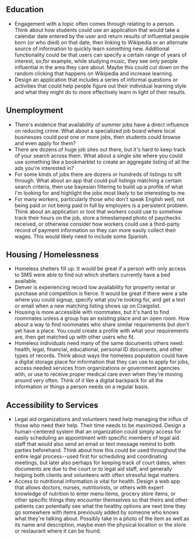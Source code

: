 ## Education

* Engagement with a topic often comes through relating to a person. Think about how students
could use an application that would take a calendar date entered by the user and return results
of influential people born (or who died) on that date, then linking 
to Wikipedia or an alternate source of information to quickly learn something new. Additional
functionality could be that users can specify a certain range of years of interest, so,for
example, while studying music, they see only people influential in the area they care about.
Maybe this could cut down on the random clicking that happens on Wikipedia and increase learning.
* Design an application that includes a series of informal questions or activities that could help people
figure out their individual learning style and what they might do to more effectively learn
in light of their results.


## Unemployment

* There's evidence that availability of summer jobs have a direct influence on
reducing crime. What about a specialized job board where local businesses could
post one or more jobs, then students could browse and even apply for them?
* There are dozens of huge job sites out there, but it's hard to keep track of
your search across them. What about a single site where you could use something
like a bookmarklet to create an aggregate listing of all the ads you're interested
in?
* For some kinds of jobs there are dozens or hundreds of listings to sift through.
What about an app that could pull listings matching a certain search criteria, then
use bayesian filtering to build up a profile of what I'm looking for and highlight
the jobs most likely to be interesting to me.
* For many workers, particularly those who don't speak English well, 
not being paid or not being paid in full by employers is a persistent problem. Think
about an application or tool that workers could use to somehow track their hours
on the job, store a timestamped photo of paychecks received, or otherwise consider
how workers could use a third-party record of payment information so they can more
easily collect their wages. This would likely need to include some Spanish.



## Housing / Homelessness

* Homeless shelters fill up. It would be great if a person with only access to
SMS were able to find out which shelters currently have a bed available.
* Denver is experiencing record low availability for property rental or purchase
and competition is fierce. It would be great if there were a site where you could
signup, specify what you're looking for, and get a text or email when a new matching
listing shows up on Craigslist.
* Housing is more accessible with roommates, but it's hard to find roommates unless
a group has an existing place and an open room. How about a way to find roommates
who share similar requirements but don't yet have a place. You could create a
profile with what your requirements are, then get matched up with other users
who fit.
* Homeless individuals need many of the same documents others need: health, legal, 
financial, educational, personal ID documents, and other types of records. 
Think about ways the homeless population could have a digital storage place for information 
that they can use to apply for jobs, access needed services from organizations or government 
agencies with, or use to receive proper medical care even when they're moving around very
often. Think of it like a digital backpack for all the information or things a person needs 
on a regular basis.


## Accessibility to Services

* Legal aid organizations and volunteers need help managing the influx of those who need their
help. Their time needs to be maximized. Design a human-centered system that an organization
could simply access for easily scheduling an appointment with specific members of 
legal aid staff that would also send an email or text message remind to both parties beforehand. 
Think about how this could be used throughout the entire legal process--used first for 
scheduling and coordinating meetings, but later also perhaps for keeping track 
of court dates, when documents are due to the court or to legal aid staff, and 
generally helping both clients and volunteers with often stressful legal matters. 
* Access to nutritional information is vital for health. Design a web app that allows doctors, nurses,
nutritionists, or others with expert knowledge of nutrition to enter menu items, grocery store
items, or other specific things they encounter themselves so that theirs and other patients
can potentially see what the healthy options are next time they go somewhere with items 
previously added by someone who knows what they're talking about. Possibly take in a photo
of the item as well as its name and description, maybe even the physical location or the store
or restaurant where it can be found.
